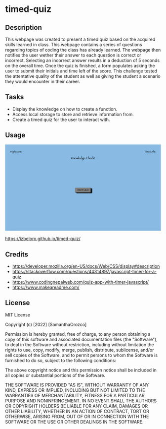 # timed-quiz

## Description

This webpage was created to present a timed quiz based on the acquired skills learned in class. This webpage contains a series of questions regarding topics of coding the class has already learned. The webpage then notifies the user wether their answer to each question is correct or incorrect. Selecting an incorrect answer results in a deduction of 5 seconds on the overall time. Once the quiz is finished, a form populates asking the user to submit their initials and time left of the score. This challenge tested the attentative quality of the student as well as giving the student a scenario they would encounter in their career.

## Tasks
- Display the knowledge on how to create a function.
- Access local storage to store and retrieve information from.
- Create a timed quiz for the user to interact with.



## Usage

![ScreenShot](./assets/timedquiz.png)

https://izbeloro.github.io/timed-quiz/


## Credits

- https://developer.mozilla.org/en-US/docs/Web/CSS/display#description
- https://stackoverflow.com/questions/44314897/javascript-timer-for-a-quiz
- https://www.codingnepalweb.com/quiz-app-with-timer-javascript/
- https://www.makeareadme.com/

## License

MIT License

Copyright (c) [2022] [SamanthaOrozco]

Permission is hereby granted, free of charge, to any person obtaining a copy
of this software and associated documentation files (the "Software"), to deal
in the Software without restriction, including without limitation the rights
to use, copy, modify, merge, publish, distribute, sublicense, and/or sell
copies of the Software, and to permit persons to whom the Software is
furnished to do so, subject to the following conditions:

The above copyright notice and this permission notice shall be included in all
copies or substantial portions of the Software.

THE SOFTWARE IS PROVIDED "AS IS", WITHOUT WARRANTY OF ANY KIND, EXPRESS OR
IMPLIED, INCLUDING BUT NOT LIMITED TO THE WARRANTIES OF MERCHANTABILITY,
FITNESS FOR A PARTICULAR PURPOSE AND NONINFRINGEMENT. IN NO EVENT SHALL THE
AUTHORS OR COPYRIGHT HOLDERS BE LIABLE FOR ANY CLAIM, DAMAGES OR OTHER
LIABILITY, WHETHER IN AN ACTION OF CONTRACT, TORT OR OTHERWISE, ARISING FROM,
OUT OF OR IN CONNECTION WITH THE SOFTWARE OR THE USE OR OTHER DEALINGS IN THE
SOFTWARE.